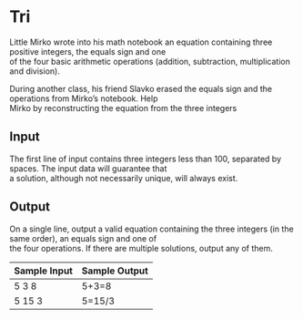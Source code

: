 # Tri

Little Mirko wrote into his math notebook an equation containing three positive integers, the equals sign and one\
of the four basic arithmetic operations (addition, subtraction, multiplication and division).

During another class, his friend Slavko erased the equals sign and the operations from Mirko’s notebook. Help\
Mirko by reconstructing the equation from the three integers

## Input

The first line of input contains three integers less than 100, separated by spaces. The input data will guarantee that\
a solution, although not necessarily unique, will always exist.

## Output

On a single line, output a valid equation containing the three integers (in the same order), an equals sign and one of\
the four operations. If there are multiple solutions, output any of them.

| Sample Input | Sample Output |
| ---          | ---           |
| 5 3 8        | 5+3=8         |
| 5 15 3       | 5=15/3        |